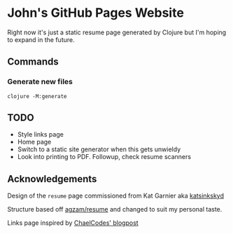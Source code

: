 # John's GitHub Pages Website

Right now it's just a static resume page generated by Clojure but I'm
hoping to expand in the future.


## Commands

### Generate new files

    clojure -M:generate


## TODO
- Style links page
- Home page
- Switch to a static site generator when this gets unwieldy
- Look into printing to PDF. Followup, check resume scanners


## Acknowledgements

Design of the `resume` page commissioned from Kat Garnier aka
[katsinkskyd](https://github.com/katsinskyd)

Structure based off [agzam/resume](https://github.com/agzam/resume)
and changed to suit my personal taste.

Links page inspired by [ChaelCodes' blogpost](https://www.chael.codes/2023/10/04/jekyll-links-page.html)
